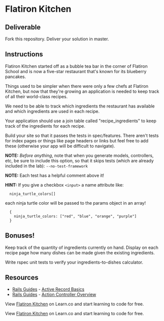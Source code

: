 # Flatiron Kitchen

## Deliverable

Fork this repository. Deliver your solution in master.

## Instructions

Flatiron Kitchen started off as a bubble tea bar in the corner of Flatiron School and is now a five-star restaurant that's known for its blueberry pancakes.

Things used to be simpler when there were only a few chefs at Flatiron Kitchen, but now that they're growing an application is needed to keep track of all their world-class recipes.

We need to be able to track which ingredients the restaurant has available and which ingredients are used in each recipe.

Your application should use a join table called "recipe_ingredients" to keep track of the ingredients for each recipe.

Build your site so that it passes the tests in spec/features. There aren't tests for index pages or things like page headers or links but feel free to add these (otherwise your app will be difficult to
navigate).

**NOTE:** <em>Before anything</em>, note that when you generate models, controllers, etc, be sure to include this option, so that it skips tests (which are already included in the lab): `--no-test-framework`

**NOTE:** Each test has a helpful comment above it!

**HINT:** If you give a checkbox `<input>` a name attribute like:

```
  ninja_turtle_colors[]
```

each ninja turtle color will be passed to the params object in an array!

```
  {
    ninja_turtle_colors: ["red", "blue", "orange", "purple"]
  }
```

## Bonuses!

Keep track of the quantity of ingredients currently on hand. Display on each recipe page how many dishes can be made given the existing ingredients.

Write rspec unit tests to verify your ingredients-to-dishes calculator.

## Resources
* [Rails Guides](http://guides.rubyonrails.org/) - [Active Record Basics](http://guides.rubyonrails.org/association_basics.html)
* [Rails Guides](http://guides.rubyonrails.org/) - [Action Controller Overview](http://guides.rubyonrails.org/action_controller_overview.html)

<p data-visibility='hidden'>View <a href='https://learn.co/lessons/flatiron-kitchen' title='Flatiron Kitchen'>Flatiron Kitchen</a> on Learn.co and start learning to code for free.</p>

<p class='util--hide'>View <a href='https://learn.co/lessons/flatiron-kitchen'>Flatiron Kitchen</a> on Learn.co and start learning to code for free.</p>
